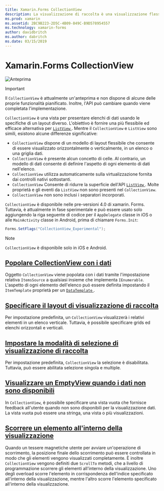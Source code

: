 ```yaml
---
title: Xamarin.Forms CollectionView
description: La visualizzazione di raccolta è una visualizzazione flessibile ed efficiente per presentare elenchi di dati usando le specifiche di un layout diverso.
ms.prod: xamarin
ms.assetid: 2BC9B223-2D5C-4B09-849C-B9D578954557
ms.technology: xamarin-forms
author: davidbritch
ms.author: dabritch
ms.date: 03/15/2019
---
```


# <a name="xamarinforms-collectionview"></a>Xamarin.Forms CollectionView

![Anteprima](~/media/shared/preview.png)

> [!IMPORTANT]
> Il `CollectionView` è attualmente un'anteprima e non dispone di alcune delle proprie funzionalità pianificato. Inoltre, l'API può cambiare quando viene completata l'implementazione.

`CollectionView` è una vista per presentare elenchi di dati usando le specifiche di un layout diverso. L'obiettivo è fornire una più flessibile ed efficace alternativa per [ `ListView` ](xref:Xamarin.Forms.ListView). Mentre il `CollectionView` e `ListView` sono simili, esistono alcune differenze significative:

- `CollectionView` dispone di un modello di layout flessibile che consente di essere visualizzato orizzontalmente o verticalmente, in un elenco o una griglia dati.
- `CollectionView` è presente alcun concetto di celle. Al contrario, un modello di dati consente di definire l'aspetto di ogni elemento di dati nell'elenco.
- `CollectionView` utilizza automaticamente sulla virtualizzazione fornita dai controlli nativi sottostanti.
- `CollectionView` Consente di ridurre la superficie dell'API [ `ListView` ](xref:Xamarin.Forms.ListView). Molte proprietà e gli eventi da `ListView` non sono presenti nel `CollectionView`.
- `CollectionView` non sono inclusi i separatori incorporati.

`CollectionView` è disponibile nelle pre-versioni 4.0 di xamarin. Forms. Tuttavia, è attualmente in fase sperimentale e può essere usato solo aggiungendo la riga seguente di codice per il `AppDelegate` classe in iOS o alle `MainActivity` classe in Android, prima di chiamare `Forms.Init`:

```csharp
Forms.SetFlags("CollectionView_Experimental");
```

> [!NOTE]
> `CollectionView` è disponibile solo in iOS e Android.

## <a name="populate-collectionview-with-datapopulate-datamd"></a>[Popolare CollectionView con i dati](populate-data.md)

Oggetto `CollectionView` viene popolata con i dati tramite l'impostazione relativa `ItemsSource` a qualsiasi insieme che implementa `IEnumerable`. L'aspetto di ogni elemento dell'elenco può essere definita impostando il `ItemTemplate` proprietà per un [ `DataTemplate` ](xref:Xamarin.Forms.DataTemplate).

## <a name="specify-collectionview-layoutlayoutmd"></a>[Specificare il layout di visualizzazione di raccolta](layout.md)

Per impostazione predefinita, un `CollectionView` visualizzerà i relativi elementi in un elenco verticale. Tuttavia, è possibile specificare grids ed elenchi orizzontali e verticali.

## <a name="set-collectionview-selection-modeselectionmd"></a>[Impostare la modalità di selezione di visualizzazione di raccolta](selection.md)

Per impostazione predefinita, `CollectionView` la selezione è disabilitata. Tuttavia, può essere abilitata selezione singola e multiple.

## <a name="display-an-emptyview-when-data-is-unavailableemptyviewmd"></a>[Visualizzare un EmptyView quando i dati non sono disponibili](emptyview.md)

In `CollectionView`, è possibile specificare una vista vuota che fornisce feedback all'utente quando non sono disponibili per la visualizzazione dati. La vista vuota può essere una stringa, una vista o più visualizzazioni.

## <a name="scroll-an-item-into-viewscrollingmd"></a>[Scorrere un elemento all'interno della visualizzazione](scrolling.md)

Quando un tessere magnetiche utente per avviare un'operazione di scorrimento, la posizione finale dello scorrimento può essere controllata in modo che gli elementi vengono visualizzati completamente. È inoltre `CollectionView` vengono definiti due `ScrollTo` metodi, che a livello di programmazione scorrere gli elementi all'interno della visualizzazione. Uno degli overload scorre l'elemento in corrispondenza dell'indice specificato all'interno della visualizzazione, mentre l'altro scorre l'elemento specificato all'interno della visualizzazione.
